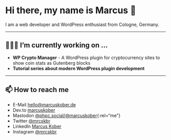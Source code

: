 # Hi there, my name is Marcus 👋

I am a web developer and WordPress enthusiast from Cologne, Germany.

---

## 👨🏻‍💻 I’m currently working on ...

- **WP Crypto Manager** - A WordPress plugin for cryptocurrency sites to show coin stats as Gutenberg blocks
- **Tutorial series about modern WordPress plugin development**

---

## 📫 How to reach me

- E-Mail [hello@marcuskober.de](mailto:hello@marcuskober.de)
- Dev.to [marcuskober](https://dev.to/marcuskober)
- Mastodon [@phpc.social/@marcuskober](https://phpc.social/@marcuskober){:rel=“me”}
- Twitter [@mrcskbr](https://twitter.com/mrcskbr)
- LinkedIn [Marcus Kober](https://www.linkedin.com/in/marcus-kober/)
- Instagram [@mrcskbr](https://www.instagram.com/mrcskbr/)
